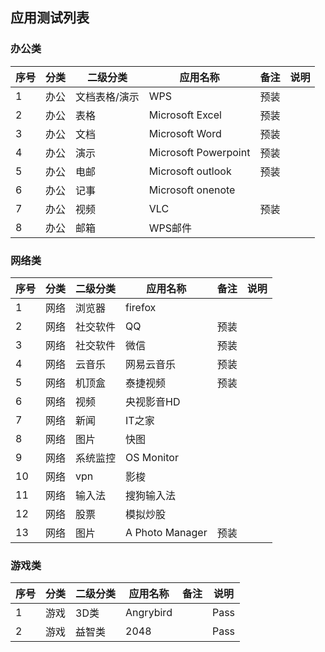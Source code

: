 ## 应用测试列表

### 办公类

 序号|分类 | 二级分类 |应用名称 | 备注|说明
------------- | ------------- | ------------- |-------------| -------------| -------------
1|办公|文档表格/演示|WPS|预装|
2|办公|表格|Microsoft Excel|预装|
3|办公|文档|Microsoft Word|预装|
4|办公|演示|Microsoft Powerpoint|预装|
5|办公|电邮|Microsoft outlook|预装|
6|办公|记事|Microsoft onenote|
7|办公|视频|VLC|预装|
8|办公|邮箱|WPS邮件|

### 网络类

 序号|分类 | 二级分类 |应用名称 | 备注|说明
------------- | ------------- | ------------- |-------------| -------------| -------------
1|网络|浏览器|firefox|
2|网络|社交软件|QQ|预装|
3|网络|社交软件|微信|预装|
4|网络|云音乐|网易云音乐|预装|
5|网络|机顶盒|泰捷视频|预装|
6|网络|视频|央视影音HD|
7|网络|新闻|IT之家|
8|网络|图片|快图|
9|网络|系统监控|OS Monitor|
10|网络|vpn|影梭|
11|网络|输入法|搜狗输入法|
12|网络|股票|模拟炒股|
13|网络|图片|A Photo Manager|预装|


### 游戏类

 序号|分类 | 二级分类 |应用名称 | 备注|说明
------------- | ------------- | ------------- |-------------| -------------| -------------
1|游戏|3D类|Angrybird||Pass|
2|游戏|益智类|2048||Pass








